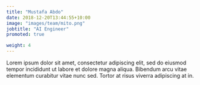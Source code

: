 ```yaml
---
title: "Mustafa Abdo"
date: 2018-12-20T13:44:55+10:00
image: "images/team/mito.png"
jobtitle: "AI Engineer"
promoted: true

weight: 4
---
```


Lorem ipsum dolor sit amet, consectetur adipiscing elit, sed do eiusmod tempor incididunt ut labore et dolore magna aliqua. Bibendum arcu vitae elementum curabitur vitae nunc sed. Tortor at risus viverra adipiscing at in.

